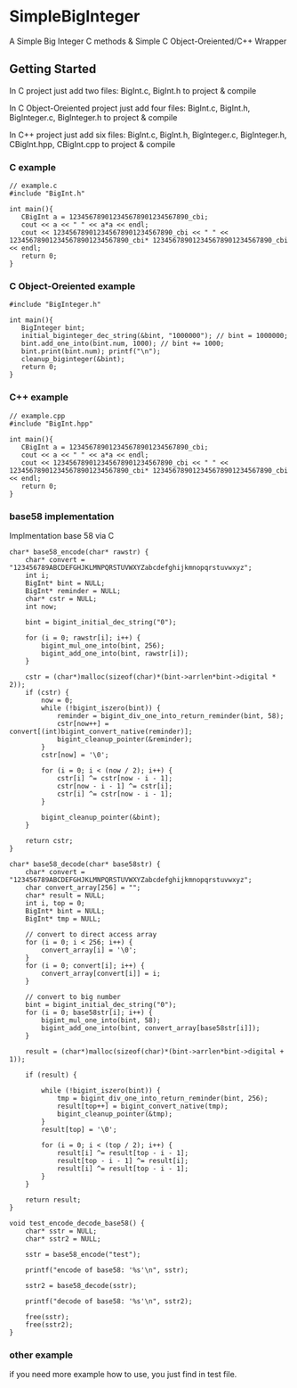 # SimpleBigInteger

A Simple Big Integer C methods & Simple C Object-Oreiented/C++ Wrapper

## Getting Started
In C project just add two files: BigInt.c, BigInt.h to project & compile

In C Object-Oreiented project just add four files: BigInt.c, BigInt.h, BigInteger.c, BigInteger.h to project & compile

In C++ project just add six files: BigInt.c, BigInt.h, BigInteger.c, BigInteger.h, CBigInt.hpp, CBigInt.cpp to project & compile

### C example
```
// example.c
#include "BigInt.h"

int main(){
   CBigInt a = 123456789012345678901234567890_cbi;
   cout << a << " " << a*a << endl;
   cout << 123456789012345678901234567890_cbi << " " << 123456789012345678901234567890_cbi* 123456789012345678901234567890_cbi << endl;
   return 0;
}
```

### C Object-Oreiented example
```
#include "BigInteger.h"

int main(){
   BigInteger bint;
   initial_biginteger_dec_string(&bint, "1000000"); // bint = 1000000;
   bint.add_one_into(bint.num, 1000); // bint += 1000;
   bint.print(bint.num); printf("\n");
   cleanup_biginteger(&bint);
   return 0;
}
```

### C++ example
```
// example.cpp
#include "BigInt.hpp"

int main(){
   CBigInt a = 123456789012345678901234567890_cbi;
   cout << a << " " << a*a << endl;
   cout << 123456789012345678901234567890_cbi << " " << 123456789012345678901234567890_cbi* 123456789012345678901234567890_cbi << endl;
   return 0;
}
```

### base58 implementation

Implmentation base 58 via C

```
char* base58_encode(char* rawstr) {
	char* convert = "123456789ABCDEFGHJKLMNPQRSTUVWXYZabcdefghijkmnopqrstuvwxyz";
	int i;
	BigInt* bint = NULL;
	BigInt* reminder = NULL;
	char* cstr = NULL;
	int now;

	bint = bigint_initial_dec_string("0");

	for (i = 0; rawstr[i]; i++) {
		bigint_mul_one_into(bint, 256);
		bigint_add_one_into(bint, rawstr[i]);
	}

	cstr = (char*)malloc(sizeof(char)*(bint->arrlen*bint->digital * 2));
	if (cstr) {
		now = 0;
		while (!bigint_iszero(bint)) {
			reminder = bigint_div_one_into_return_reminder(bint, 58);
			cstr[now++] = convert[(int)bigint_convert_native(reminder)];
			bigint_cleanup_pointer(&reminder);
		}
		cstr[now] = '\0';

		for (i = 0; i < (now / 2); i++) {
			cstr[i] ^= cstr[now - i - 1];
			cstr[now - i - 1] ^= cstr[i];
			cstr[i] ^= cstr[now - i - 1];
		}

		bigint_cleanup_pointer(&bint);
	}

	return cstr;
}

char* base58_decode(char* base58str) {
	char* convert = "123456789ABCDEFGHJKLMNPQRSTUVWXYZabcdefghijkmnopqrstuvwxyz";
	char convert_array[256] = "";
	char* result = NULL;
	int i, top = 0;
	BigInt* bint = NULL;
	BigInt* tmp = NULL;

	// convert to direct access array
	for (i = 0; i < 256; i++) {
		convert_array[i] = '\0';
	}
	for (i = 0; convert[i]; i++) {
		convert_array[convert[i]] = i;
	}

	// convert to big number
	bint = bigint_initial_dec_string("0");
	for (i = 0; base58str[i]; i++) {
		bigint_mul_one_into(bint, 58);
		bigint_add_one_into(bint, convert_array[base58str[i]]);
	}

	result = (char*)malloc(sizeof(char)*(bint->arrlen*bint->digital + 1));

	if (result) {

		while (!bigint_iszero(bint)) {
			tmp = bigint_div_one_into_return_reminder(bint, 256);
			result[top++] = bigint_convert_native(tmp);
			bigint_cleanup_pointer(&tmp);
		}
		result[top] = '\0';

		for (i = 0; i < (top / 2); i++) {
			result[i] ^= result[top - i - 1];
			result[top - i - 1] ^= result[i];
			result[i] ^= result[top - i - 1];
		}
	}

	return result;
}

void test_encode_decode_base58() {
	char* sstr = NULL;
	char* sstr2 = NULL;

	sstr = base58_encode("test");

	printf("encode of base58: '%s'\n", sstr);

	sstr2 = base58_decode(sstr);

	printf("decode of base58: '%s'\n", sstr2);

	free(sstr);
	free(sstr2);
}

```

### other example

if you need more example how to use,
you just find in test file.

